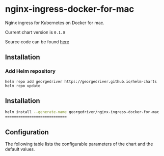 nginx-ingress-docker-for-mac
============================
Nginx ingress for Kubernetes on Docker for mac.

Current chart version is `0.1.0`

Source code can be found [here](https://github.com/georgedriver/helm-charts)

## Installation

### Add Helm repository

```shell
helm repo add georgedriver https://georgedriver.github.io/helm-charts
helm repo update
```

## Installation

```bash
helm install --generate-name georgedriver/nginx-ingress-docker-for-mac
============================
```

## Configuration

The following table lists the configurable parameters of the chart and the default values.
